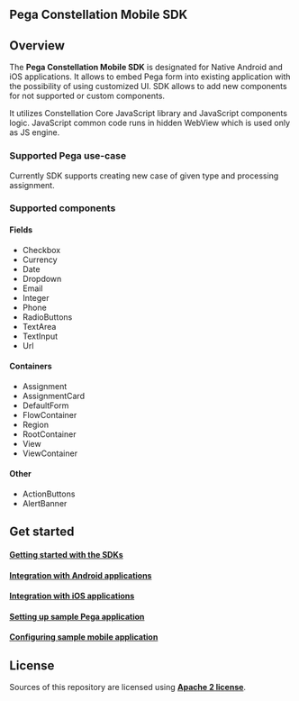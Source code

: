 ## Pega Constellation Mobile SDK

## Overview

The **Pega Constellation Mobile SDK** is designated for Native Android and iOS applications.
It allows to embed Pega form into existing application with the possibility of using customized UI.
SDK allows to add new components for not supported or custom components.

It utilizes Constellation Core JavaScript library and JavaScript components logic.
JavaScript common code runs in hidden WebView which is used only as JS engine.

### Supported Pega use-case

Currently SDK supports creating new case of given type and processing assignment.

### Supported components

#### Fields
- Checkbox
- Currency
- Date
- Dropdown
- Email
- Integer
- Phone
- RadioButtons
- TextArea
- TextInput
- Url

#### Containers
- Assignment
- AssignmentCard
- DefaultForm
- FlowContainer
- Region
- RootContainer
- View
- ViewContainer

#### Other
- ActionButtons
- AlertBanner

## Get started ##

#### [Getting started with the SDKs](https://docs.pega.com/bundle/constellation-sdk/page/constellation-sdks/sdks/installing-configuring-constellation-sdks.html)

#### [Integration with Android applications](android/README.md)

#### [Integration with iOS applications](ios/README.md)

#### [Setting up sample Pega application](docs/setup-sample-pega-app.md)

#### [Configuring sample mobile application](docs/configure-sample-mobile-app.md)

## License

Sources of this repository are licensed using [**Apache 2 license**](./LICENSE).
